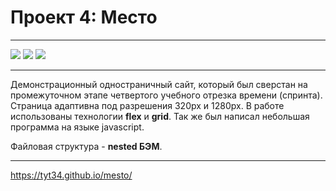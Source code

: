 # Проект 4: Место
***
![](https://shields.io/badge/-HTML-orange) 
![](https://shields.io/badge/-CSS-blueviolet)
![](https://shields.io/badge/-JavaScript-red)
***
Демонстрационный одностраничный сайт, который был сверстан на промежуточном этапе четвертого учебного отрезка времени (спринта). Страница адаптивна под разрешения 320px и 1280px. В работе использованы технологии **flex** и **grid**. Так же был написал небольшая программа на языке javascript.

Файловая структура - **nested БЭМ**.
***
https://tyt34.github.io/mesto/

